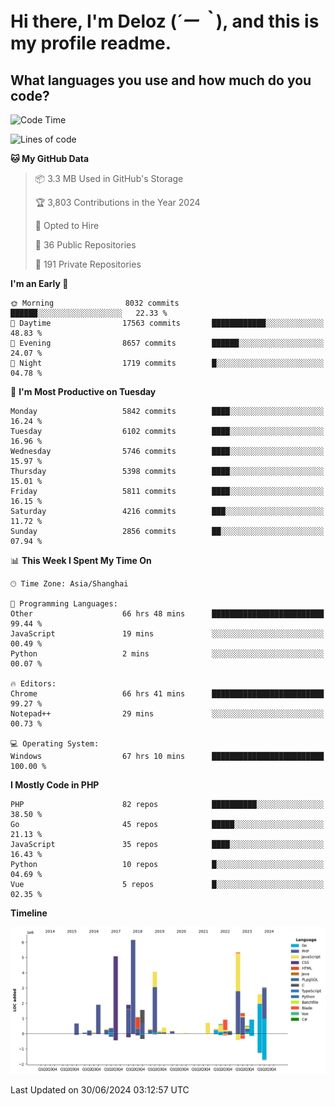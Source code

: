# **Hi there, I'm Deloz (*´ー｀*), and this is my profile readme.**

## **What languages you use and how much do you code?**

<!--START_SECTION:waka-->
![Code Time](http://img.shields.io/badge/Code%20Time-4%2C326%20hrs%2038%20mins-blue)

![Lines of code](https://img.shields.io/badge/From%20Hello%20World%20I%27ve%20Written-40.8%20million%20lines%20of%20code-blue)

**🐱 My GitHub Data** 

> 📦 3.3 MB Used in GitHub's Storage 
 > 
> 🏆 3,803 Contributions in the Year 2024
 > 
> 💼 Opted to Hire
 > 
> 📜 36 Public Repositories 
 > 
> 🔑 191 Private Repositories 
 > 
**I'm an Early 🐤** 

```text
🌞 Morning                8032 commits        ██████░░░░░░░░░░░░░░░░░░░   22.33 % 
🌆 Daytime                17563 commits       ████████████░░░░░░░░░░░░░   48.83 % 
🌃 Evening                8657 commits        ██████░░░░░░░░░░░░░░░░░░░   24.07 % 
🌙 Night                  1719 commits        █░░░░░░░░░░░░░░░░░░░░░░░░   04.78 % 
```
📅 **I'm Most Productive on Tuesday** 

```text
Monday                   5842 commits        ████░░░░░░░░░░░░░░░░░░░░░   16.24 % 
Tuesday                  6102 commits        ████░░░░░░░░░░░░░░░░░░░░░   16.96 % 
Wednesday                5746 commits        ████░░░░░░░░░░░░░░░░░░░░░   15.97 % 
Thursday                 5398 commits        ████░░░░░░░░░░░░░░░░░░░░░   15.01 % 
Friday                   5811 commits        ████░░░░░░░░░░░░░░░░░░░░░   16.15 % 
Saturday                 4216 commits        ███░░░░░░░░░░░░░░░░░░░░░░   11.72 % 
Sunday                   2856 commits        ██░░░░░░░░░░░░░░░░░░░░░░░   07.94 % 
```


📊 **This Week I Spent My Time On** 

```text
🕑︎ Time Zone: Asia/Shanghai

💬 Programming Languages: 
Other                    66 hrs 48 mins      █████████████████████████   99.44 % 
JavaScript               19 mins             ░░░░░░░░░░░░░░░░░░░░░░░░░   00.49 % 
Python                   2 mins              ░░░░░░░░░░░░░░░░░░░░░░░░░   00.07 % 

🔥 Editors: 
Chrome                   66 hrs 41 mins      █████████████████████████   99.27 % 
Notepad++                29 mins             ░░░░░░░░░░░░░░░░░░░░░░░░░   00.73 % 

💻 Operating System: 
Windows                  67 hrs 10 mins      █████████████████████████   100.00 % 
```

**I Mostly Code in PHP** 

```text
PHP                      82 repos            ██████████░░░░░░░░░░░░░░░   38.50 % 
Go                       45 repos            █████░░░░░░░░░░░░░░░░░░░░   21.13 % 
JavaScript               35 repos            ████░░░░░░░░░░░░░░░░░░░░░   16.43 % 
Python                   10 repos            █░░░░░░░░░░░░░░░░░░░░░░░░   04.69 % 
Vue                      5 repos             █░░░░░░░░░░░░░░░░░░░░░░░░   02.35 % 
```



**Timeline**

![Lines of Code chart](https://raw.githubusercontent.com/deloz/deloz/main/assets/bar_graph.png)


 Last Updated on 30/06/2024 03:12:57 UTC
<!--END_SECTION:waka-->
